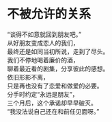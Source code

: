 # 不被允许的关系

“谈得不如意就回到朋友吧。”\
从好朋友变成恋人的我们，\
最终还是如同当初所说，走到了尽头。\
我们不停地喝着廉价的酒，\
聊着最近看的剧集，分享彼此的感想。\
依旧形影不离，\
只是再也没有了恋爱和做爱的必要。\
分手时约定“永远是朋友”，\
三个月后，这个承诺却早早破灭。\
“我没法说自己还在和前任见面呀。”
